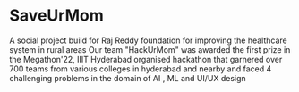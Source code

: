 # SaveUrMom
A social project build for Raj Reddy foundation for improving the healthcare system in rural areas
Our team "HackUrMom" was awarded the first prize in the Megathon'22, IIIT Hyderabad organised hackathon that garnered over 700 teams from
various colleges in hyderabad and nearby and faced 4 challenging problems in the domain of AI , ML and UI/UX design

